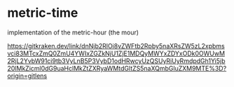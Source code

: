 # metric-time
implementation of the metric-hour (the mour)


https://gitkraken.dev/link/dnNjb2RlOi8vZWFtb2Rpby5naXRsZW5zL2xpbmsvci83MTcxZmQ0ZmU4YWIxZGZkNjU1ZjE1MDQyMWYxZDYxODk0OWUwM2RjL2YvbW91ci9tb3VyLnB5P3VybD1odHRwcyUzQSUyRiUyRmdpdGh1Yi5jb20lMkZicml0dG9uaHclMkZtZXRyaWMtdGltZS5naXQmbGluZXM9MTE%3D?origin=gitlens